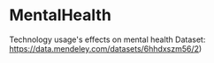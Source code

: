 # MentalHealth
Technology usage's effects on mental health
Dataset: <br/> https://data.mendeley.com/datasets/6hhdxszm56/2)
